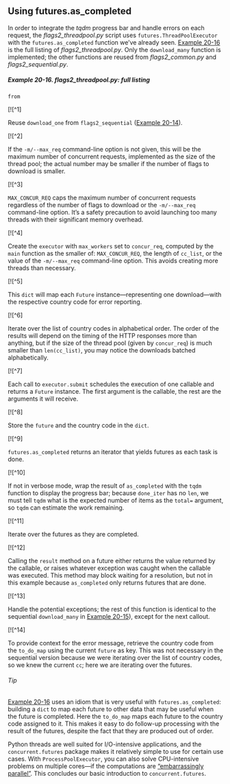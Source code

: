 ## Using futures.as_completed

In order to integrate the _tqdm_ progress bar and handle errors on each request, the _flags2_threadpool.py_ script uses `futures.ThreadPoolExecutor` with the `futures.as_completed` function we’ve already seen. [Example 20-16](#flags2_threadpool_full) is the full listing of _flags2_threadpool.py_. Only the `download_many` function is implemented; the other functions are reused from _flags2_common.py_ and _flags2_sequential.py_.

##### Example 20-16. flags2_threadpool.py: full listing

```
from
```

[![^1]

Reuse `download_one` from `flags2_sequential` ([Example 20-14](#flags2_basic_http_ex)).

[![^2]

If the `-m/--max_req` command-line option is not given, this will be the maximum number of concurrent requests, implemented as the size of the thread pool; the actual number may be smaller if the number of flags to download is smaller.

[![^3]

`MAX_CONCUR_REQ` caps the maximum number of concurrent requests regardless of the number of flags to download or the `-m/--max_req` command-line option. It’s a safety precaution to avoid launching too many threads with their significant memory overhead.

[![^4]

Create the `executor` with `max_workers` set to `concur_req`, computed by the `main` function as the smaller of: `MAX_CONCUR_REQ`, the length of `cc_list`, or the value of the `-m/--max_req` command-line option. This avoids creating more threads than necessary.

[![^5]

This `dict` will map each `Future` instance—representing one download—with the respective country code for error reporting.

[![^6]

Iterate over the list of country codes in alphabetical order. The order of the results will depend on the timing of the HTTP responses more than anything, but if the size of the thread pool (given by `concur_req`) is much smaller than `len(cc_list)`, you may notice the downloads batched alphabetically.

[![^7]

Each call to `executor.submit` schedules the execution of one callable and returns a `Future` instance. The first argument is the callable, the rest are the arguments it will receive.

[![^8]

Store the `future` and the country code in the `dict`.

[![^9]

`futures.as_completed` returns an iterator that yields futures as each task is done.

[![^10]

If not in verbose mode, wrap the result of `as_completed` with the `tqdm` function to display the progress bar; because `done_iter` has no `len`, we must tell `tqdm` what is the expected number of items as the `total=` argument, so `tqdm` can estimate the work remaining.

[![^11]

Iterate over the futures as they are completed.

[![^12]

Calling the `result` method on a future either returns the value returned by the callable, or raises whatever exception was caught when the callable was executed. This method may block waiting for a resolution, but not in this example because `as_completed` only returns futures that are done.

[![^13]

Handle the potential exceptions; the rest of this function is identical to the sequential `download_many` in [Example 20-15](#flags2_dowload_many_seq)), except for the next callout.

[![^14]

To provide context for the error message, retrieve the country code from the `to_do_map` using the current `future` as key. This was not necessary in the sequential version because we were iterating over the list of country codes, so we knew the current `cc`; here we are iterating over the futures.

###### Tip

[Example 20-16](#flags2_threadpool_full) uses an idiom that is very useful with `futures.as_completed`: building a `dict` to map each future to other data that may be useful when the future is completed. Here the `to_do_map` maps each future to the country code assigned to it. This makes it easy to do follow-up processing with the result of the futures, despite the fact that they are produced out of order.

Python threads are well suited for I/O-intensive applications, and the `concurrent.futures` package makes it relatively simple to use for certain use cases. With `ProcessPoolExecutor`, you can also solve CPU-intensive problems on multiple cores—if the computations are [“embarrassingly parallel”](https://fpy.li/20-19). This concludes our basic introduction to `concurrent.futures`.
